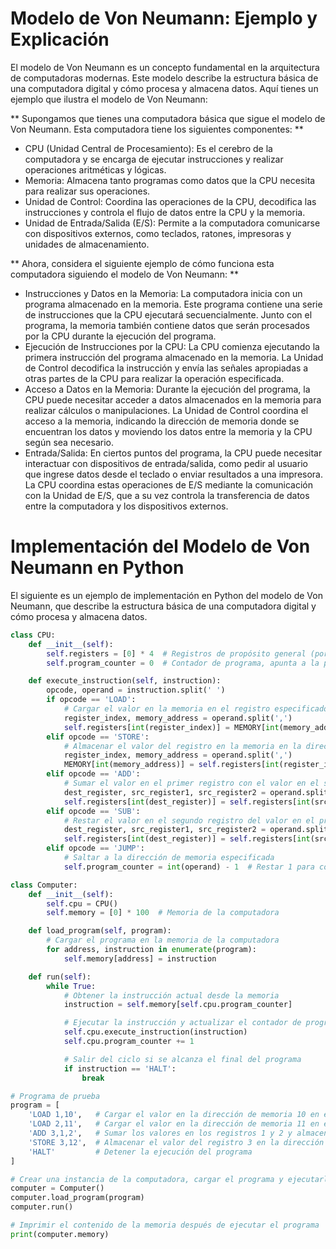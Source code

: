 # Modelo de Von Neumann: Ejemplo y Explicación

El modelo de Von Neumann es un concepto fundamental en la arquitectura de computadoras modernas. Este modelo describe la estructura básica de una computadora digital y cómo procesa y almacena datos. Aquí tienes un ejemplo que ilustra el modelo de Von Neumann:

** Supongamos que tienes una computadora básica que sigue el modelo de Von Neumann. Esta computadora tiene los siguientes componentes: **

- CPU (Unidad Central de Procesamiento): Es el cerebro de la computadora y se encarga de ejecutar instrucciones y realizar operaciones aritméticas y lógicas.
- Memoria: Almacena tanto programas como datos que la CPU necesita para realizar sus operaciones.
- Unidad de Control: Coordina las operaciones de la CPU, decodifica las instrucciones y controla el flujo de datos entre la CPU y la memoria.
- Unidad de Entrada/Salida (E/S): Permite a la computadora comunicarse con dispositivos externos, como teclados, ratones, impresoras y unidades de almacenamiento.

** Ahora, considera el siguiente ejemplo de cómo funciona esta computadora siguiendo el modelo de Von Neumann: **

- Instrucciones y Datos en la Memoria:
La computadora inicia con un programa almacenado en la memoria. Este programa contiene una serie de instrucciones que la CPU ejecutará secuencialmente.
Junto con el programa, la memoria también contiene datos que serán procesados por la CPU durante la ejecución del programa.
- Ejecución de Instrucciones por la CPU:
La CPU comienza ejecutando la primera instrucción del programa almacenado en la memoria.
La Unidad de Control decodifica la instrucción y envía las señales apropiadas a otras partes de la CPU para realizar la operación especificada.
- Acceso a Datos en la Memoria:
Durante la ejecución del programa, la CPU puede necesitar acceder a datos almacenados en la memoria para realizar cálculos o manipulaciones.
La Unidad de Control coordina el acceso a la memoria, indicando la dirección de memoria donde se encuentran los datos y moviendo los datos entre la memoria y la CPU según sea necesario.
- Entrada/Salida:
En ciertos puntos del programa, la CPU puede necesitar interactuar con dispositivos de entrada/salida, como pedir al usuario que ingrese datos desde el teclado o enviar resultados a una impresora.
La CPU coordina estas operaciones de E/S mediante la comunicación con la Unidad de E/S, que a su vez controla la transferencia de datos entre la computadora y los dispositivos externos.


# Implementación del Modelo de Von Neumann en Python

El siguiente es un ejemplo de implementación en Python del modelo de Von Neumann, que describe la estructura básica de una computadora digital y cómo procesa y almacena datos.

```python
class CPU:
    def __init__(self):
        self.registers = [0] * 4  # Registros de propósito general (por ejemplo, R0, R1, R2, R3)
        self.program_counter = 0  # Contador de programa, apunta a la próxima instrucción a ejecutar

    def execute_instruction(self, instruction):
        opcode, operand = instruction.split(' ')
        if opcode == 'LOAD':
            # Cargar el valor en la memoria en el registro especificado
            register_index, memory_address = operand.split(',')
            self.registers[int(register_index)] = MEMORY[int(memory_address)]
        elif opcode == 'STORE':
            # Almacenar el valor del registro en la memoria en la dirección especificada
            register_index, memory_address = operand.split(',')
            MEMORY[int(memory_address)] = self.registers[int(register_index)]
        elif opcode == 'ADD':
            # Sumar el valor en el primer registro con el valor en el segundo registro y almacenar el resultado en el tercer registro
            dest_register, src_register1, src_register2 = operand.split(',')
            self.registers[int(dest_register)] = self.registers[int(src_register1)] + self.registers[int(src_register2)]
        elif opcode == 'SUB':
            # Restar el valor en el segundo registro del valor en el primer registro y almacenar el resultado en el tercer registro
            dest_register, src_register1, src_register2 = operand.split(',')
            self.registers[int(dest_register)] = self.registers[int(src_register1)] - self.registers[int(src_register2)]
        elif opcode == 'JUMP':
            # Saltar a la dirección de memoria especificada
            self.program_counter = int(operand) - 1  # Restar 1 para compensar el incremento después de ejecutar la instrucción

class Computer:
    def __init__(self):
        self.cpu = CPU()
        self.memory = [0] * 100  # Memoria de la computadora

    def load_program(self, program):
        # Cargar el programa en la memoria de la computadora
        for address, instruction in enumerate(program):
            self.memory[address] = instruction

    def run(self):
        while True:
            # Obtener la instrucción actual desde la memoria
            instruction = self.memory[self.cpu.program_counter]

            # Ejecutar la instrucción y actualizar el contador de programa
            self.cpu.execute_instruction(instruction)
            self.cpu.program_counter += 1

            # Salir del ciclo si se alcanza el final del programa
            if instruction == 'HALT':
                break

# Programa de prueba
program = [
    'LOAD 1,10',   # Cargar el valor en la dirección de memoria 10 en el registro 1
    'LOAD 2,11',   # Cargar el valor en la dirección de memoria 11 en el registro 2
    'ADD 3,1,2',   # Sumar los valores en los registros 1 y 2 y almacenar el resultado en el registro 3
    'STORE 3,12',  # Almacenar el valor del registro 3 en la dirección de memoria 12
    'HALT'         # Detener la ejecución del programa
]

# Crear una instancia de la computadora, cargar el programa y ejecutarlo
computer = Computer()
computer.load_program(program)
computer.run()

# Imprimir el contenido de la memoria después de ejecutar el programa
print(computer.memory)
